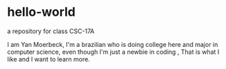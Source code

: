 # hello-world
a repository for class CSC-17A


I am Yan Moerbeck, I'm a brazilian who is doing college here and major in computer science, even though I'm just a newbie in coding , That is what I like and I want to learn more.
